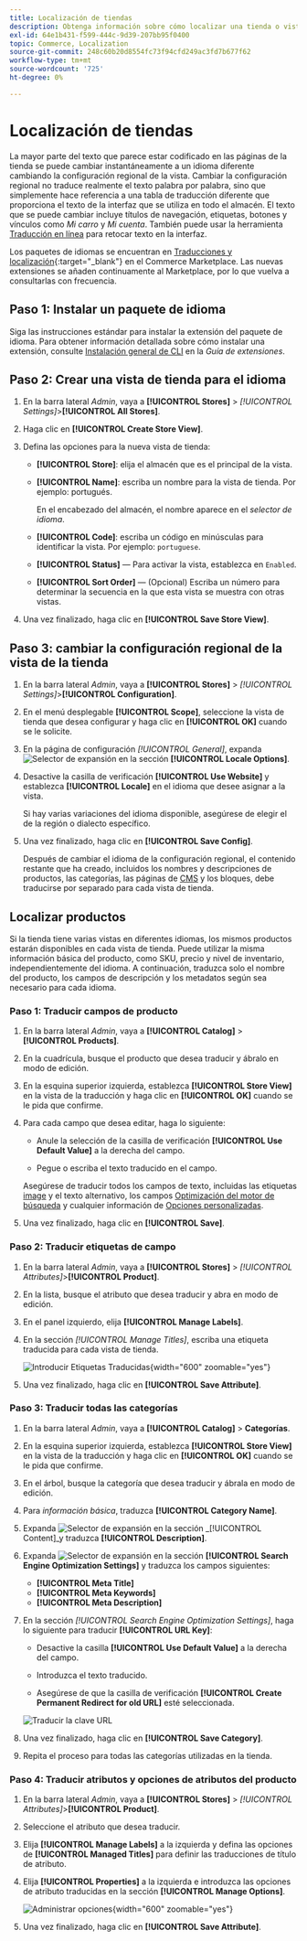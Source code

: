 ```yaml
---
title: Localización de tiendas
description: Obtenga información sobre cómo localizar una tienda o vista de tienda.
exl-id: 64e1b431-f599-444c-9d39-207bb95f0400
topic: Commerce, Localization
source-git-commit: 248c60b20d8554fc73f94cfd249ac3fd7b677f62
workflow-type: tm+mt
source-wordcount: '725'
ht-degree: 0%

---
```


# Localización de tiendas

La mayor parte del texto que parece estar codificado en las páginas de la tienda se puede cambiar instantáneamente a un idioma diferente cambiando la configuración regional de la vista. Cambiar la configuración regional no traduce realmente el texto palabra por palabra, sino que simplemente hace referencia a una tabla de traducción diferente que proporciona el texto de la interfaz que se utiliza en todo el almacén. El texto que se puede cambiar incluye títulos de navegación, etiquetas, botones y vínculos como _Mi carro_ y _Mi cuenta_. También puede usar la herramienta [Traducción en línea](../configuration-reference/advanced/developer.md) para retocar texto en la interfaz.

Los paquetes de idiomas se encuentran en [Traducciones y localización][1]{:target="_blank"} en el Commerce Marketplace. Las nuevas extensiones se añaden continuamente al Marketplace, por lo que vuelva a consultarlas con frecuencia.

## Paso 1: Instalar un paquete de idioma

Siga las instrucciones estándar para instalar la extensión del paquete de idioma. Para obtener información detallada sobre cómo instalar una extensión, consulte [Instalación general de CLI][2] en la _Guía de extensiones_.

## Paso 2: Crear una vista de tienda para el idioma

1. En la barra lateral _Admin_, vaya a **[!UICONTROL Stores]** > _[!UICONTROL Settings]_>**[!UICONTROL All Stores]**.

1. Haga clic en **[!UICONTROL Create Store View]**.

1. Defina las opciones para la nueva vista de tienda:

   - **[!UICONTROL Store]**: elija el almacén que es el principal de la vista.

   - **[!UICONTROL Name]**: escriba un nombre para la vista de tienda. Por ejemplo: portugués.

     En el encabezado del almacén, el nombre aparece en el _selector de idioma_.

   - **[!UICONTROL Code]**: escriba un código en minúsculas para identificar la vista. Por ejemplo: `portuguese`.

   - **[!UICONTROL Status]** — Para activar la vista, establezca en `Enabled`.

   - **[!UICONTROL Sort Order]** — (Opcional) Escriba un número para determinar la secuencia en la que esta vista se muestra con otras vistas.

1. Una vez finalizado, haga clic en **[!UICONTROL Save Store View]**.

## Paso 3: cambiar la configuración regional de la vista de la tienda

1. En la barra lateral _Admin_, vaya a **[!UICONTROL Stores]** > _[!UICONTROL Settings]_>**[!UICONTROL Configuration]**.

1. En el menú desplegable **[!UICONTROL Scope]**, seleccione la vista de tienda que desea configurar y haga clic en **[!UICONTROL OK]** cuando se le solicite.

1. En la página de configuración *[!UICONTROL General]*, expanda ![Selector de expansión](../assets/icon-display-expand.png) en la sección **[!UICONTROL Locale Options]**.

1. Desactive la casilla de verificación **[!UICONTROL Use Website]** y establezca **[!UICONTROL Locale]** en el idioma que desee asignar a la vista.

   Si hay varias variaciones del idioma disponible, asegúrese de elegir el de la región o dialecto específico.

1. Una vez finalizado, haga clic en **[!UICONTROL Save Config]**.

   Después de cambiar el idioma de la configuración regional, el contenido restante que ha creado, incluidos los nombres y descripciones de productos, las categorías, las páginas de [CMS](../content-design/page-translate.md) y los bloques, debe traducirse por separado para cada vista de tienda.

## Localizar productos

Si la tienda tiene varias vistas en diferentes idiomas, los mismos productos estarán disponibles en cada vista de tienda. Puede utilizar la misma información básica del producto, como SKU, precio y nivel de inventario, independientemente del idioma. A continuación, traduzca solo el nombre del producto, los campos de descripción y los metadatos según sea necesario para cada idioma.

### Paso 1: Traducir campos de producto

1. En la barra lateral _Admin_, vaya a **[!UICONTROL Catalog]** > **[!UICONTROL Products]**.

1. En la cuadrícula, busque el producto que desea traducir y ábralo en modo de edición.

1. En la esquina superior izquierda, establezca **[!UICONTROL Store View]** en la vista de la traducción y haga clic en **[!UICONTROL OK]** cuando se le pida que confirme.

1. Para cada campo que desea editar, haga lo siguiente:

   - Anule la selección de la casilla de verificación **[!UICONTROL Use Default Value]** a la derecha del campo.

   - Pegue o escriba el texto traducido en el campo.

   Asegúrese de traducir todos los campos de texto, incluidas las etiquetas [image](../catalog/catalog-images-video.md) y el texto alternativo, los campos [Optimización del motor de búsqueda](../catalog/product-search-engine-optimization.md) y cualquier información de [Opciones personalizadas](../catalog/settings-advanced-custom-options.md).

1. Una vez finalizado, haga clic en **[!UICONTROL Save]**.

### Paso 2: Traducir etiquetas de campo

1. En la barra lateral _Admin_, vaya a **[!UICONTROL Stores]** > _[!UICONTROL Attributes]_>**[!UICONTROL Product]**.

1. En la lista, busque el atributo que desea traducir y abra en modo de edición.

1. En el panel izquierdo, elija **[!UICONTROL Manage Labels]**.

1. En la sección _[!UICONTROL Manage Titles]_, escriba una etiqueta traducida para cada vista de tienda.

   ![Introducir Etiquetas Traducidas](./assets/product-attribute-labels-translate.png){width="600" zoomable="yes"}

1. Una vez finalizado, haga clic en **[!UICONTROL Save Attribute]**.

### Paso 3: Traducir todas las categorías

1. En la barra lateral _Admin_, vaya a **[!UICONTROL Catalog]** > **Categorías**.

1. En la esquina superior izquierda, establezca **[!UICONTROL Store View]** en la vista de la traducción y haga clic en **[!UICONTROL OK]** cuando se le pida que confirme.

1. En el árbol, busque la categoría que desea traducir y ábrala en modo de edición.

1. Para _información básica_, traduzca **[!UICONTROL Category Name]**.

1. Expanda ![Selector de expansión](../assets/icon-display-expand.png) en la sección _[!UICONTROL Content]_y traduzca **[!UICONTROL Description]**.

1. Expanda ![Selector de expansión](../assets/icon-display-expand.png) en la sección **[!UICONTROL Search Engine Optimization Settings]** y traduzca los campos siguientes:

   - **[!UICONTROL Meta Title]**
   - **[!UICONTROL Meta Keywords]**
   - **[!UICONTROL Meta Description]**

1. En la sección _[!UICONTROL Search Engine Optimization Settings]_, haga lo siguiente para traducir **[!UICONTROL URL Key]**:

   - Desactive la casilla **[!UICONTROL Use Default Value]** a la derecha del campo.

   - Introduzca el texto traducido.

   - Asegúrese de que la casilla de verificación **[!UICONTROL Create Permanent Redirect for old URL]** esté seleccionada.

   ![Traducir la clave URL](./assets/category-translate-url-key.png)

1. Una vez finalizado, haga clic en **[!UICONTROL Save Category]**.

1. Repita el proceso para todas las categorías utilizadas en la tienda.

### Paso 4: Traducir atributos y opciones de atributos del producto

1. En la barra lateral _Admin_, vaya a **[!UICONTROL Stores]** > _[!UICONTROL Attributes]_>**[!UICONTROL Product]**.

1. Seleccione el atributo que desea traducir.

1. Elija **[!UICONTROL Manage Labels]** a la izquierda y defina las opciones de **[!UICONTROL Managed Titles]** para definir las traducciones de título de atributo.

1. Elija **[!UICONTROL Properties]** a la izquierda e introduzca las opciones de atributo traducidas en la sección **[!UICONTROL Manage Options]**.

   ![Administrar opciones](./assets/manage-option-tab.png){width="600" zoomable="yes"}

1. Una vez finalizado, haga clic en **[!UICONTROL Save Attribute]**.


[1]: https://marketplace.magento.com/extensions/content-customizations/translations-localization.html
[2]: https://experienceleague.adobe.com/docs/commerce-operations/installation-guide/tutorials/extensions.html
